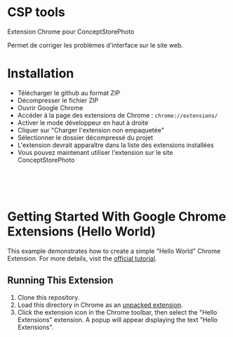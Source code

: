 # CSP tools

Extension Chrome pour ConceptStorePhoto

Permet de corriger les problèmes d'interface sur le site web.



# Installation

- Télécharger le github au format ZIP
- Décompresser le fichier ZIP
- Ouvrir Google Chrome
- Accéder à la page des extensions de Chrome : `chrome://extensions/`
- Activer le mode développeur en haut à droite
- Cliquer sur "Charger l'extension non empaquetée"
- Sélectionner le dossier décompressé du projet
- L'extension devrait apparaître dans la liste des extensions installées
- Vous pouvez maintenant utiliser l'extension sur le site ConceptStorePhoto


<br>
<br>
<br>


# Getting Started With Google Chrome Extensions (Hello World)

This example demonstrates how to create a simple "Hello World" Chrome Extension.
For more details, visit the [official tutorial](https://developer.chrome.com/docs/extensions/get-started/tutorial/hello-world).

## Running This Extension

1. Clone this repository.
2. Load this directory in Chrome as an [unpacked extension](https://developer.chrome.com/docs/extensions/mv3/getstarted/development-basics/#load-unpacked).
3. Click the extension icon in the Chrome toolbar, then select the "Hello Extensions" extension. A popup will appear displaying the text "Hello Extensions".